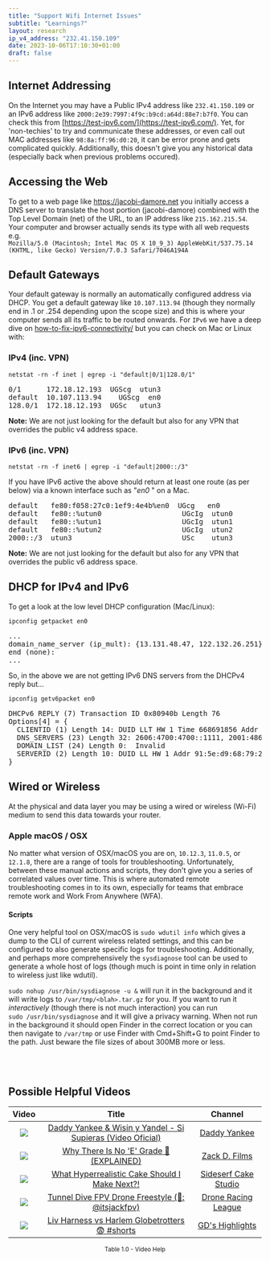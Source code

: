 ```yaml
---
title: "Support Wifi Internet Issues"
subtitle: "Learnings?"
layout: research
ip_v4_address: "232.41.150.109"
date: 2023-10-06T17:10:30+01:00
draft: false
---
```


## Internet Addressing
On the Internet you may have a Public IPv4 address like ```232.41.150.109``` or an IPv6 address like ```2000:2e39:7997:4f9c:b9cd:a64d:88e7:b7f0```. You can check this from [https://test-ipv6.com/](https://test-ipv6.com/). Yet, for 'non-techies' to try and communicate these addresses, or even call out MAC addresses like ```98:8a:ff:96:d0:20```, it can be error prone and gets complicated quickly. Additionally, this doesn't give you any historical data (especially back when previous problems occured).

## Accessing the Web
To get to a web page like https://jacobi-damore.net you initially access a DNS server to translate the host portion (jacobi-damore) combined with the Top Level Domain (net) of the URL, to an IP address like ```215.162.215.54```. Your computer and browser actually sends its type with all web requests e.g. <br>```Mozilla/5.0 (Macintosh; Intel Mac OS X 10_9_3) AppleWebKit/537.75.14 (KHTML, like Gecko) Version/7.0.3 Safari/7046A194A```

## Default Gateways
Your default gateway is normally an automatically configured address via DHCP. You get a default gateway like ```10.107.113.94``` (though they normally end in .1 or .254 depending upon the scope size) and this is where your computer sends all its traffic to be routed onwards. For ```IPv6``` we have a deep dive on [how-to-fix-ipv6-connectivity/](/blog/how-to-fix-ipv6-connectivity/) but you can check on Mac or Linux with:

### IPv4 (inc. VPN)
```netstat -rn -f inet | egrep -i "default|0/1|128.0/1"```

<pre>
0/1      172.18.12.193  UGScg  utun3
default  10.107.113.94    UGScg  en0
128.0/1  172.18.12.193  UGSc   utun3</pre>

**Note:** We are not just looking for the default but also for any VPN that overrides the public v4 address space.

### IPv6 (inc. VPN)
```netstat -rn -f inet6 | egrep -i "default|2000::/3"```

If you have IPv6 active the above should return at least one route (as per below) via a known interface such as "_en0_ " on a Mac. 

<pre>
default   fe80:f058:27c0:1ef9:4e4b%en0  UGcg   en0
default   fe80::%utun0                   UGcIg  utun0
default   fe80::%utun1                   UGcIg  utun1
default   fe80::%utun2                   UGcIg  utun2
2000::/3  utun3                          USc    utun3</pre>

**Note:** We are not just looking for the default but also for any VPN that overrides the public v6 address space.

## DHCP for IPv4 and IPv6

To get a look at the low level DHCP configuration (Mac/Linux): 

```ipconfig getpacket en0```

<pre>
...
domain_name_server (ip_mult): {13.131.48.47, 122.132.26.251}
end (none):
...</pre>

So, in the above we are not getting IPv6 DNS servers from the DHCPv4 reply but...

```ipconfig getv6packet en0```

<pre>
DHCPv6 REPLY (7) Transaction ID 0x80940b Length 76
Options[4] = {
  CLIENTID (1) Length 14: DUID LLT HW 1 Time 668691856 Addr 98:8a:ff:96:d0:20
  DNS_SERVERS (23) Length 32: 2606:4700:4700::1111, 2001:4860:4860::8844
  DOMAIN_LIST (24) Length 0:  Invalid
  SERVERID (2) Length 10: DUID LL HW 1 Addr 91:5e:d9:68:79:29
}</pre>

## Wired or Wireless
At the physical and data layer you may be using a wired or wireless (Wi-Fi) medium to send this data towards your router. 

### Apple macOS / OSX
No matter what version of OSX/macOS you are on, ```10.12.3```, ```11.0.5```, or ```12.1.8```, there are a range of tools for troubleshooting. Unfortunately, between these manual actions and scripts, they don't give you a series of correlated values over time. This is where automated remote troubleshooting comes in to its own, especially for teams that embrace remote work and Work From Anywhere (WFA).

#### Scripts
One very helpful tool on OSX/macOS is ```sudo wdutil info``` which gives a dump to the CLI of current wireless related settings, and this can be configured to also generate specific logs for troubleshooting. Additionally, and perhaps more comprehensively the ```sysdiagnose``` tool can be used to generate a whole host of logs (though much is point in time only in relation to wireless just like wdutil).

```sudo nohup /usr/bin/sysdiagnose -u &``` will run it in the background and it will write logs to ```/var/tmp/<blah>.tar.gz``` for you. If you want to run it *interactively* (though there is not much interaction) you can run<br>```sudo /usr/bin/sysdiagnose``` and it will give a privacy warning. When not run in the background it should open Finder in the correct location or you can then navigate to ```/var/tmp``` or use Finder with Cmd+Shift+G to point Finder to the path. Just beware the file sizes of about 300MB more or less.

<br><br>
## Possible Helpful Videos

<link href="/plugins/lity/css/lity.min.css" rel="stylesheet">
<script src="/plugins/lity/js/lity.min.js"></script>
<div class="table1-start"></div>

|Video | Title | Channel |
| :---: | :---: | :---: |
|<a href="https://www.youtube.com/watch?v=av2yfDokA6k" data-lity><img src="https://i.ytimg.com/vi/av2yfDokA6k/default.jpg" class="img-fluid"></a>|<a href="https://www.youtube.com/watch?v=av2yfDokA6k" data-lity>Daddy Yankee &amp; Wisin y Yandel - Si Supieras (Video Oficial)</a>|<a target="_blank" href="https://www.youtube.com/channel/UC9TO_oo4c_LrOiKNaY6aysA" >Daddy Yankee</a>|
|<a href="https://www.youtube.com/watch?v=QCEhA_CwwfU" data-lity><img src="https://i.ytimg.com/vi/QCEhA_CwwfU/default.jpg" class="img-fluid"></a>|<a href="https://www.youtube.com/watch?v=QCEhA_CwwfU" data-lity>Why There Is No &#39;E&#39; Grade 🤔 (EXPLAINED)</a>|<a target="_blank" href="https://www.youtube.com/channel/UCvz84_Q0BbvZThy75mbd-Dg" >Zack D. Films</a>|
|<a href="https://www.youtube.com/watch?v=kzPiRtGL9Sw" data-lity><img src="https://i.ytimg.com/vi/kzPiRtGL9Sw/default.jpg" class="img-fluid"></a>|<a href="https://www.youtube.com/watch?v=kzPiRtGL9Sw" data-lity>What Hyperrealistic Cake Should I Make Next?!</a>|<a target="_blank" href="https://www.youtube.com/channel/UChKQYI9z5rO_sdNjhwyyjSg" >Sideserf Cake Studio</a>|
|<a href="https://www.youtube.com/watch?v=PXYQWWKeGzM" data-lity><img src="https://i.ytimg.com/vi/PXYQWWKeGzM/default.jpg" class="img-fluid"></a>|<a href="https://www.youtube.com/watch?v=PXYQWWKeGzM" data-lity>Tunnel Dive   FPV Drone Freestyle (🎥:​ @itsjackfpv)</a>|<a target="_blank" href="https://www.youtube.com/channel/UCiVmHW7d57ICmEf9WGIp1CA" >Drone Racing League</a>|
|<a href="https://www.youtube.com/watch?v=CPvoejF9k2o" data-lity><img src="https://i.ytimg.com/vi/CPvoejF9k2o/default.jpg" class="img-fluid"></a>|<a href="https://www.youtube.com/watch?v=CPvoejF9k2o" data-lity>Liv Harness vs Harlem Globetrotters 😨 #shorts</a>|<a target="_blank" href="https://www.youtube.com/channel/UCd_EkHbEutirFl_XSrg95kA" >GD's Highlights</a>|

<center><small>Table 1.0 - Video Help</small></center>
 <br>
<div class="table1-end"></div>
<script type="text/javascript">
(function() {
    $('div.table1-start').nextUntil('div.table1-end', 'table').addClass('table thead-dark table-striped table-responsive rounded').attr('id', 't1');
    $('#t1').find('thead').addClass('thead-dark');
})();
</script>
